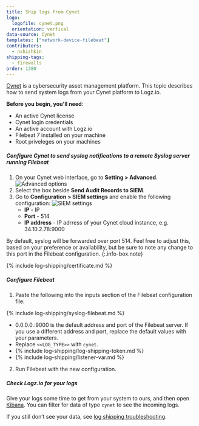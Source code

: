 ```yaml
---
title: Ship logs from Cynet
logo:
  logofile: cynet.png
  orientation: vertical
data-source: Cynet
templates: ["network-device-filebeat"]
contributors:
  - nshishkin
shipping-tags:
  - firewalls
order: 1380
---
```

[Cynet](https://www.cynet.com/platform/) is a cybersecurity asset management platform. This topic describes how to send system logs from your Cynet platform to Logz.io.

**Before you begin, you'll need**: 

* An active Cynet license
* Cynet login credentials 
* An active account with Logz.io
* Filebeat 7 installed on your machine
* Root priveleges on your machines 

<div class="tasklist">


##### Configure Cynet to send syslog notifications to a remote Syslog server running Filebeat

1. On your Cynet web interface, go to **Setting > Advanced**.
![Advanced options](https://dytvr9ot2sszz.cloudfront.net/logz-docs/Cynet/cynet1.png)
2. Select the box beside **Send Audit Records to SIEM**.
3. Go to **Configuration > SIEM settings** and enable the following configuration:
![SIEM settings](https://dytvr9ot2sszz.cloudfront.net/logz-docs/Cynet/cynet22.png)
   * **IP** - IP
   * **Port** - 514
   * **IP address** - IP adrress of your Cynet cloud instance, e.g. 34.10.2.78:9000

<!-- info-box-start:info -->
By default, syslog will be forwarded over port 514. Feel free to adjust this, based on your preference or availability, but be sure to note any change to this port in the Filebeat configuration.
{:.info-box.note}
<!-- info-box-end -->

{% include log-shipping/certificate.md %}


##### Configure Filebeat

1. Paste the following into the inputs section of the Filebeat configuration file:

{% include log-shipping/syslog-filebeat.md %}
 
   * 0.0.0.0.:9000 is the default address and port of the Filebeat server. If you use a different address and port, replace the default values with your parameters.
   * Replace `<<LOG_TYPE>>` with `cynet`.
   * {% include log-shipping/log-shipping-token.md %}
   * {% include log-shipping/listener-var.md %}

2. Run Filebeat with the new configuration.

##### Check Logz.io for your logs

Give your logs some time to get from your system to ours, and then open [Kibana](https://app.logz.io/#/dashboard/kibana/discover?). You can filter for data of type `cynet` to see the incoming logs.
  
If you still don’t see your data, see [log shipping troubleshooting](https://docs.logz.io/user-guide/log-shipping/log-shipping-troubleshooting.html).

</div>
